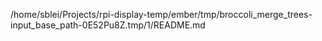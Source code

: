 /home/sblei/Projects/rpi-display-temp/ember/tmp/broccoli_merge_trees-input_base_path-0E52Pu8Z.tmp/1/README.md